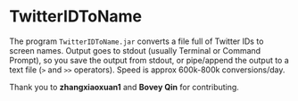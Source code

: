 # TwitterIDToName
The program `TwitterIDToName.jar` converts a file full of Twitter IDs to screen names. Output goes to stdout (usually Terminal or Command Prompt), so you save the output from stdout, or pipe/append the output to a text file (`>` and `>>` operators). Speed is approx 600k-800k conversions/day.

Thank you to **zhangxiaoxuan1** and **Bovey Qin** for contributing.
